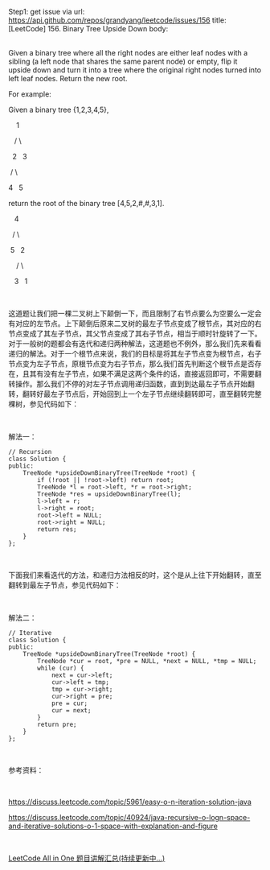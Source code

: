 Step1: get issue via url: https://api.github.com/repos/grandyang/leetcode/issues/156 
 title:[LeetCode] 156. Binary Tree Upside Down 
 body:  
  

Given a binary tree where all the right nodes are either leaf nodes with a sibling (a left node that shares the same parent node) or empty, flip it upside down and turn it into a tree where the original right nodes turned into left leaf nodes. Return the new root.

For example:

Given a binary tree {1,2,3,4,5},

    1

   / \

  2   3

 / \

4   5

return the root of the binary tree [4,5,2,#,#,3,1].

   4

  / \

 5   2

    / \

   3   1  

 

这道题让我们把一棵二叉树上下颠倒一下，而且限制了右节点要么为空要么一定会有对应的左节点。上下颠倒后原来二叉树的最左子节点变成了根节点，其对应的右节点变成了其左子节点，其父节点变成了其右子节点，相当于顺时针旋转了一下。对于一般树的题都会有迭代和递归两种解法，这道题也不例外，那么我们先来看看递归的解法。对于一个根节点来说，我们的目标是将其左子节点变为根节点，右子节点变为左子节点，原根节点变为右子节点，那么我们首先判断这个根节点是否存在，且其有没有左子节点，如果不满足这两个条件的话，直接返回即可，不需要翻转操作。那么我们不停的对左子节点调用递归函数，直到到达最左子节点开始翻转，翻转好最左子节点后，开始回到上一个左子节点继续翻转即可，直至翻转完整棵树，参见代码如下：

 

解法一：
    
    
    // Recursion
    class Solution {
    public:
        TreeNode *upsideDownBinaryTree(TreeNode *root) {
            if (!root || !root->left) return root;
            TreeNode *l = root->left, *r = root->right;
            TreeNode *res = upsideDownBinaryTree(l);
            l->left = r;
            l->right = root;
            root->left = NULL;
            root->right = NULL;
            return res;
        }
    };

 

下面我们来看迭代的方法，和递归方法相反的时，这个是从上往下开始翻转，直至翻转到最左子节点，参见代码如下：

 

解法二：
    
    
    // Iterative
    class Solution {
    public:
        TreeNode *upsideDownBinaryTree(TreeNode *root) {
            TreeNode *cur = root, *pre = NULL, *next = NULL, *tmp = NULL;
            while (cur) {
                next = cur->left;
                cur->left = tmp;
                tmp = cur->right;
                cur->right = pre;
                pre = cur;
                cur = next;
            }
            return pre;
        }
    };

 

参考资料：

 

<https://discuss.leetcode.com/topic/5961/easy-o-n-iteration-solution-java>

<https://discuss.leetcode.com/topic/40924/java-recursive-o-logn-space-and-iterative-solutions-o-1-space-with-explanation-and-figure>

 

[LeetCode All in One 题目讲解汇总(持续更新中...)](http://www.cnblogs.com/grandyang/p/4606334.html)
